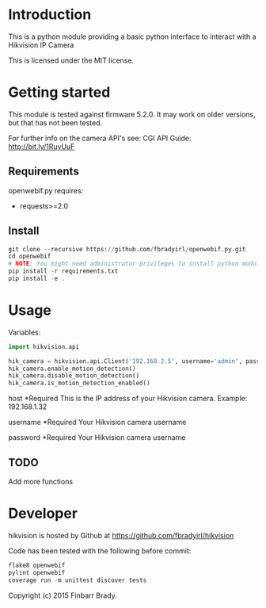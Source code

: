 Introduction
============
This is a python module providing a basic python 
interface to interact with a Hikvision IP Camera

This is licensed under the MIT license.

Getting started
===============

This module is tested against firmware 5.2.0. 
It may work on older versions, but that has not been tested.

For further info on  the camera API's see:
CGI API Guide:
http://bit.ly/1RuyUuF

Requirements
------------

openwebif.py requires:
 * requests>=2.0


Install
-------
```python
git clone --recursive https://github.com/fbradyirl/openwebif.py.git
cd openwebif
# NOTE: You might need administrator privileges to install python modules.
pip install -r requirements.txt
pip install -e .
```

# Usage

Variables:

```python
import hikvision.api

hik_camera = hikvision.api.Client('192.168.2.5', username='admin', password='12345')
hik_camera.enable_motion_detection()
hik_camera.disable_motion_detection()
hik_camera.is_motion_detection_enabled()
```

host
*Required
This is the IP address of your Hikvision camera. Example: 192.168.1.32

username
*Required
Your Hikvision camera username

password
*Required
Your Hikvision camera username



TODO
------------
Add more functions

Developer
=========

hikvision is hosted by Github at https://github.com/fbradyirl/hikvision

Code has been tested with the following before commit:

```python
flake8 openwebif
pylint openwebif
coverage run -m unittest discover tests
```

Copyright (c) 2015 Finbarr Brady.
